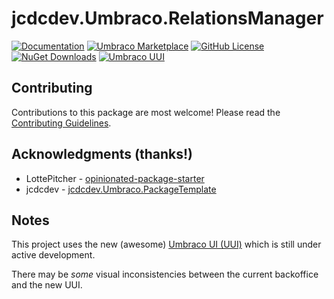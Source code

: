 # jcdcdev.Umbraco.RelationsManager

[![Documentation](https://img.shields.io/badge/Docs-Quickstart-394933?style=flat&logo=github)](https://github.com/jcdcdev/jcdcdev.Umbraco.RelationsManager/tree/main?tab=readme-ov-file#quick-start)
[![Umbraco Marketplace](https://img.shields.io/badge/Umbraco-Marketplace-%233544B1?style=flat&logo=umbraco)](https://marketplace.umbraco.com/package/jcdcdev.umbraco.relationsmanager)
[![GitHub License](https://img.shields.io/github/license/jcdcdev/jcdcdev.Umbraco.RelationsManager?color=8AB803&label=License&logo=github)](https://github.com/jcdcdev/jcdcdev.Umbraco.RelationsManager/blob/main/LICENSE)
[![NuGet Downloads](https://img.shields.io/nuget/dt/jcdcdev.Umbraco.RelationsManager?color=cc9900&label=Downloads&logo=nuget)](https://www.nuget.org/packages/jcdcdev.Umbraco.RelationsManager/)
[![Umbraco UUI](https://img.shields.io/badge/Powered%20by-Umbraco%20UI-%233544B1?style=flat&logo=umbraco)](https://uui.umbraco.com/)

## Contributing

Contributions to this package are most welcome! Please read the [Contributing Guidelines](https://github.com/jcdcdev/jcdcdev.Umbraco.RelationsManager/blob/main/.github/CONTRIBUTING.md).

## Acknowledgments (thanks!)

- LottePitcher - [opinionated-package-starter](https://github.com/LottePitcher/opinionated-package-starter)
- jcdcdev - [jcdcdev.Umbraco.PackageTemplate](https://github.com/jcdcdev/jcdcdev.Umbraco.PackageTemplate)


## Notes

This project uses the new (awesome) [Umbraco UI (UUI)](https://uui.umbraco.com/) which is still under active development.

There may be _some_ visual inconsistencies between the current backoffice and the new UUI. 
